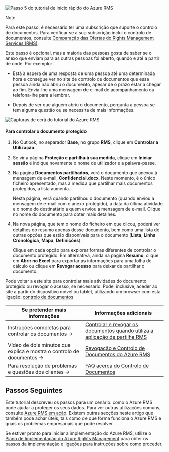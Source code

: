 ![Passo 5 do tutorial de início rápido do Azure RMS](../media/AzRMS_QuickStartSteps5.PNG)

> [!NOTE]
> Para este passo, é necessário ter uma subscrição que suporte o controlo de documentos. Para verificar se a sua subscrição inclui o controlo de documentos, consulte [Comparação das Ofertas do Rights Management Services (RMS)](https://technet.microsoft.com/dn858608.aspx).

Este passo é opcional, mas a maioria das pessoas gosta de saber se o anexo que enviam para as outras pessoas foi aberto, quando e até a partir de onde. Por exemplo:

-   Está à espera de uma resposta de uma pessoa até uma determinada hora e consegue ver no site de controlo de documentos que essa pessoa ainda não abriu o documento, apesar de o prazo estar a chegar ao fim. Envia-lhe uma mensagem de e-mail de acompanhamento ou telefona-lhe para a lembrar.

-   Depois de ver que alguém abriu o documento, pergunta à pessoa se tem alguma questão ou se necessita de mais informações.

![Capturas de ecrã do tutorial do Azure RMS](../media/AzRMS_Tutorial_5_Screenshots.png)

#### Para controlar o documento protegido

1.  No Outlook, no separador **Base**, no grupo **RMS**, clique em **Controlar a Utilização**.

2.  Se vir a página **Proteção e partilha à sua medida**, clique em **Iniciar sessão** e indique novamente o nome de utilizador e a palavra-passe.

3.  Na página **Documentos partilhados**, verá o documento que anexou à mensagem de e-mail, **Confidencial.docx**. Neste momento, é o único ficheiro apresentado, mas à medida que partilhar mais documentos protegidos, a lista aumenta.

    Nesta página, verá quando partilhou o documento (quando enviou a mensagem de e-mail com o anexo protegido), a data da última atividade e o nome do destinatário a quem enviou a mensagem de e-mail. Clique no nome do documento para obter mais detalhes.

4.  Na nova página, que tem o nome do ficheiro em que clicou, poderá ver detalhes do resumo apenas desse documento, bem como uma lista de outras opções que estão disponíveis para o documento (**Lista**, **Linha Cronológica**, **Mapa**, **Definições**).

    Clique em cada opção para explorar formas diferentes de controlar o documento protegido. Em alternativa, ainda na página **Resumo**, clique em **Abrir no Excel** para exportar as informações para uma folha de cálculo ou clique em **Revogar acesso** para deixar de partilhar o documento.

Pode voltar a este site para controlar mais atividades do documento protegido ou revogar o acesso, se necessário. Pode, inclusive, aceder ao site a partir do dispositivo móvel ou tablet, utilizando um browser com esta ligação: [controlo de documentos](http://go.microsoft.com/fwlink/?LinkId=529562)

|Se pretender mais informações|Informações adicionais|
|--------------------------------|--------------------------|
|Instruções completas para controlar os documentos   →|[Controlar e revogar os documentos quando utiliza a aplicação de partilha RMS](../rms-client/sharing-app-track-revoke.md)|
|Vídeo de dois minutos que explica e mostra o controlo de documentos   →|[Revogação e Controlo de Documentos do Azure RMS](http://channel9.msdn.com/Series/Information-Protection/Azure-RMS-Document-Tracking-and-Revocation)|
|Para resolução de problemas e questões dos clientes   →|[FAQ acerca do Controlo de Documentos](https://technet.microsoft.com/dn947488)|

## Passos Seguintes
Este tutorial descreveu os passos para um cenário: como o Azure RMS pode ajudar a proteger os seus dados. Para ver outras utilizações comuns, consulte [Azure RMS em ação](../understand-explore/what-admins-users-see.md). Existem outras secções neste artigo que também pode achar úteis, tais como de que forma funciona o Azure RMS e quais os problemas empresariais que pode resolver.

Se estiver pronto para iniciar a implementação do Azure RMS, utilize o [Plano de Implementação do Azure Rights Management](../plan-design/deployment-roadmap.md) para obter os passos da implementação e ligações para instruções sobre como proceder.



<!--HONumber=Apr16_HO3-->


